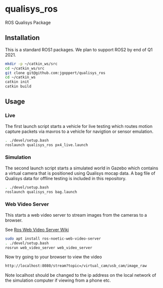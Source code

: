 # qualisys_ros
ROS Qualisys Package

## Installation

This is a standard ROS1 packages. We plan to support ROS2 by end of Q1 2021.


```bash
mkdir -p ~/catkin_ws/src
cd ~/catkin_ws/src
git clone git@github.com:jgoppert/qualisys_ros
cd ~/catkin_ws
catkin init
catkin build
```

## Usage

### Live

The first launch script starts a vehicle for live testing which routes motion capture packets via mavros to a vehicle for navigtion or sensor emulation.

```bash
. ./devel/setup.bash
roslaunch qualisys_ros px4_live.launch
```

### Simulation

The second launch script starts a simulated world in Gazebo which contains a virtual camera that is positioned using Qualisys mocap data. A bag file of Qualisys data for offline testing is included in this repository.

```bash
. ./devel/setup.bash
roslaunch qualisys_ros bag.launch
```

### Web Video Server

This starts a web video server to stream images from the cameras to a browser.

See [Ros Web Video Server Wiki](http://wiki.ros.org/web_video_server)

```bash
sudo apt install ros-noetic-web-video-server
. ./devel/setup.bash
rosrun web_video_server web_video_server
```

Now try going to your browser to view the video

```bash
http://localhost:8080/stream?topic=/virtual_cam/usb_cam/image_raw
```

Note localhost should be changed to the ip address on the local network of the simulation computer if viewing from a phone etc.
